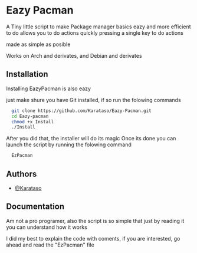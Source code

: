
# Eazy Pacman

A Tiny little script to make Package manager basics eazy and more efficient to do
allows you to do actions quickly pressing a single key to do actions

made as simple as posible

Works on Arch and derivates, and Debian and derivates

## Installation

Installing EazyPacman is also eazy

just make shure you have Git installed, if so run the folowing commands
```bash
  git clone https://github.com/Karataso/Eazy-Pacman.git
  cd Eazy-pacman
  chmod +x Install
  ./Install
```
After you did that, the installer will do its magic
Once its done you can launch the script by running the folowing command
```bash
  EzPacman
```

## Authors

- [@Karataso](https://github.com/Karataso)


## Documentation

Am not a pro programer, also the script is so simple that just by reading it you can understand how it works

I did my best to explain the code with coments, if you are interested, go ahead and read the  "EzPacman" file